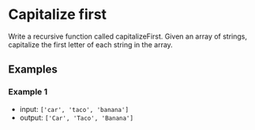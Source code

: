 # Capitalize first

Write a recursive function called capitalizeFirst. Given an array of strings,
capitalize the first letter of each string in the array.

## Examples

### Example 1

- input: `['car', 'taco', 'banana']`
- output: `['Car', 'Taco', 'Banana']`
